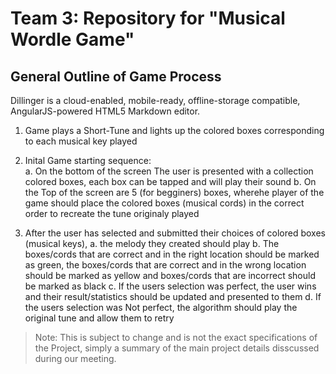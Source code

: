 # Team 3: Repository for "Musical Wordle Game"
## General Outline of Game Process



Dillinger is a cloud-enabled, mobile-ready, offline-storage compatible,
AngularJS-powered HTML5 Markdown editor.

1.  Game plays a Short-Tune and lights up the colored boxes corresponding to each musical key played

2. Inital Game starting sequence:                                           
a. On the bottom of the screen The user is presented with a collection colored boxes, each box can be tapped and will play their sound
 b. On the Top of the screen are 5 (for begginers) boxes, wherehe player of the game should place the colored boxes (musical cords) in the correct order to recreate the tune originaly played
3. After the user has selected and submitted their choices of colored boxes (musical keys), 
    a. the melody they created should play 
    b. The boxes/cords that are correct and in the right location should be marked as green, 
      the boxes/cords that are correct and in the wrong location should be marked as yellow
      and boxes/cords that are incorrect should be marked as black
  c. If the users selection was perfect, the user wins and their result/statistics should be updated and presented to them
  d. If the users selection was Not perfect, the algorithm should play the original tune and allow them to retry
  
  
  


> Note: This is subject to change and is not the exact specifications of the Project, simply a summary of the main project details disscussed during our meeting. 
